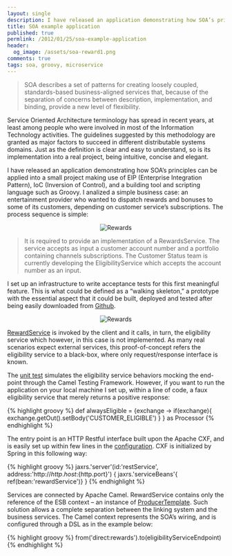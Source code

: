 ```yaml
---
layout: single
description: I have released an application demonstrating how SOA’s principles can be applied into a small project making use of EIP (Enterprise Integration Pattern), IoC (Inversion of Control), and a building tool and scripting language such as Groovy.
title: SOA example application
published: true
permlink: /2012/01/25/soa-example-application
header:
  og_image: /assets/soa-reward1.png
comments: true
tags: soa, groovy, microservice
---
```


>SOA describes a set of patterns for creating loosely coupled, standards-based business-aligned services that, because of the separation of concerns between description, implementation, and binding, provide a new level of flexibility.

Service Oriented Architecture terminology has spread in recent years, at least among people who were involved in most of the Information Technology activities. The guidelines suggested by this methodology are granted as major factors to succeed in different distributable systems domains.
Just as the definition is clear and easy to understand, so is its implementation into a real project, being intuitive, concise and elegant.

I have released an application demonstrating how SOA’s principles can be applied into a small project making use of EIP (Enterprise Integration Pattern), IoC (Inversion of Control), and a building tool and scripting language such as Groovy.
I analized a simple business case: an entertainment provider who wanted to dispatch rewards and bonuses to some of its customers, depending on customer service’s subscriptions.
The process sequence is simple:

<center><img title="Rewards" src="{{ site.url }}/assets/soa-reward1.png"/></center>

>It is required to provide an implementation of a RewardsService. The service accepts as input a customer account number and a portfolio containing channels subscriptions. The Customer Status team is currently developing the EligibilityService which accepts the account number as an input.

I set up an infrastructure to write acceptance tests for this first meaningful feature. This is what could be defined as a “walking skeleton,” a prototype with the essential aspect that it could be built, deployed and tested after being easily downloaded from [Github](https://github.com/gfrison/rewards).

<center><img title="Rewards" src="{{ site.url }}/assets/soa-reward2.png"/></center>

[RewardService](https://github.com/gfrison/rewards/blob/master/src/main/groovy/com/gfrison/services/RewardService.groovy) is invoked by the client and it calls, in turn, the eligibility service which however, in this case is not  implemented. As many real scenarios expect external services, this proof-of-concept refers the eligibility service to a black-box, where only request/response interface is known.

The [unit test](https://github.com/gfrison/rewards/blob/master/src/test/groovy/com/gfrison/RewardServiceTest.groovy) simulates the eligibility service behaviors mocking the end-point through the Camel Testing Framework. However, if you want to run the application on your local machine I set up, within a line of code, a faux eligibility service that merely returns a positive response:

{% highlight groovy %}
def alwaysEligible = {exchange ->
  if(exchange){
    exchange.getOut().setBody('CUSTOMER_ELIGIBLE')
  }
} as Processor
{% endhighlight %}

The entry point is an HTTP Restful interface built upon the Apache CXF, and is easily set up within few lines in the [configuration](https://github.com/gfrison/rewards/blob/master/src/main/resources/conf/beans.groovy). CXF is initialized by Spring in this following way:

{% highlight groovy %}
jaxrs.'server'(id:'restService',
  address:'http://${http.host}:${http.port}') {
    jaxrs.'serviceBeans'{ ref(bean:'rewardService')}
}
{% endhighlight %}

Services are connected by Apache Camel. RewardService contains only the reference of the ESB context –  an instance of [ProducerTemplate](http://camel.apache.org/producertemplate.html). Such solution allows a complete separation between the linking system and the business services. The Camel context represents  the SOA’s wiring, and is configured through a DSL as in the example below:

{% highlight groovy %}
from('direct:rewards').to(eligibilityServiceEndpoint)
{% endhighlight %}
